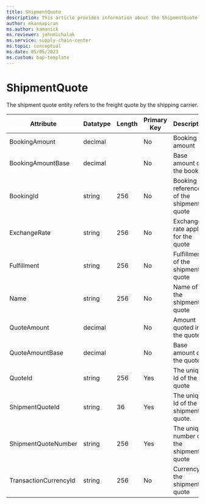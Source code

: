 ```yaml
---
title: ShipmentQuote
description: This article provides information about the ShipmentQuote entity.
author: mkannapiran
ms.author: kamanick
ms.reviewer: johnmichalak
ms.service: supply-chain-center
ms.topic: conceptual
ms.date: 05/05/2023
ms.custom: bap-template
---
```


# **ShipmentQuote**

The shipment quote entity refers to the freight quote by the shipping carrier.


|	Attribute	|	Datatype	|	Length	|	Primary Key	|	Description	|
|---------------|--------|------|----------|-----------|
|	BookingAmount	|	decimal	|		|	No	|	Booking amount	|
|	BookingAmountBase	|	decimal	|		|	No	|	Base amount of the booking	|
|	BookingId	|	string	|	256	|	No	|	Booking reference of the shipment quote	|
|	ExchangeRate	|	string	|	256	|	No	|	Exchange rate applied for the quote	|
|	Fulfillment	|	string	|	256	|	No	|	Fulfillment of the shipment quote	|
|	Name	|	string	|	256	|	No	|	Name of the shipment quote	|
|	QuoteAmount	|	decimal	|		|	No	|	Amount quoted in the quote	|
|	QuoteAmountBase	|	decimal	|		|	No	|	Base amount of the quote	|
|	QuoteId	|	string	|	256	|	Yes	|	The unique Id of the quote	|
|	ShipmentQuoteId	|	string	|	36	|	Yes	|	The unique Id of the shipment quote. 	|
|	ShipmentQuoteNumber	|	string	|	256	|	Yes	|	The unique number of the shipment quote	|
|	TransactionCurrencyId	|	string	|	256	|	No	|	Currency of the shipment quote	|
